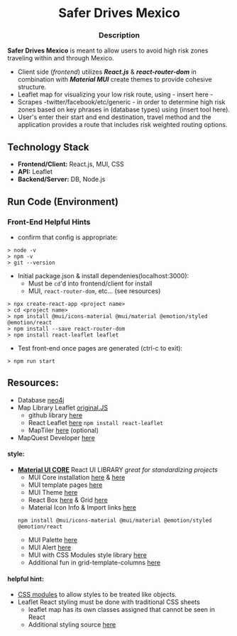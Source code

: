 <h1 align="center">Safer Drives Mexico</h1>

<h3 align="center">Description</h3>

**Safer Drives Mexico** is meant to allow users to avoid high risk zones traveling within and through Mexico.


- Client side (*frontend*) utilizes ***React.js*** & ***react-router-dom*** in combination with ***Material MUI*** create themes to provide cohesive structure. 
- Leaflet map for visualizing your low risk route, using - insert here - 
- Scrapes -twitter/facebook/etc/generic - in order to determine high risk zones based on key phrases in (database types) using (insert tool here).
- User's enter their start and end destination, travel method and the application provides a route that includes risk weighted routing options. 

## Technology Stack
- **Frontend/Client:** React.js, MUI, CSS
- **API:** Leaflet
- **Backend/Server:**  DB, Node.js 

## Run Code (Environment)

### Front-End Helpful Hints 
- confirm that config is appropriate:
```
> node -v
> npm -v
> git --version
```

- Initial package.json & install dependenies(localhost:3000):
    - Must be `cd`'d into frontend/client for install
    - MUI, `react-router-dom`, etc... (see resources)
```
> npx create-react-app <project name>
> cd <project name>
> npm install @mui/icons-material @mui/material @emotion/styled @emotion/react
> npm install --save react-router-dom
> npm install react-leaflet leaflet
```
- Test front-end once pages are generated (ctrl-c to exit):
```
> npm run start
```

## Resources:
- Database [neo4j](https://neo4j.com/cloud/platform/aura-graph-database/)
- Map Library Leaflet [original.JS](https://leafletjs.com/examples/quick-start/)
    - github library [here](https://github.com/Leaflet/Leaflet)
    - React Leaflet [here](https://react-leaflet.js.org/docs/start-installation/) `npm install react-leaflet`
    - MapTiler [here](https://www.maptiler.com/) (optional)
- MapQuest Developer [here](https://developer.mapquest.com/)

#### **style:** 
- **[Material UI CORE](https://mui.com/)** React UI LIBRARY *great for standardizing projects*
    - MUI Core installation [here](https://www.npmjs.com/package/@mui/material) & [here](https://mui.com/material-ui/getting-started/installation/)
    - MUI template pages [here](https://mui.com/material-ui/getting-started/templates/)
    - MUI Theme [here](https://mui.com/material-ui/customization/theming/)
    - React Box [here](https://mui.com/material-ui/react-box/) & Grid [here](https://mui.com/material-ui/react-grid/)
    - Material Icon Info & Import links [here](https://mui.com/material-ui/material-icons/)
    ```
    npm install @mui/icons-material @mui/material @emotion/styled @emotion/react
    ```
    - MUI Palette [here](https://mui.com/material-ui/customization/palette/)
    - MUI Alert [here](https://mui.com/material-ui/react-alert/)
    - MUI with CSS Modules style library [here](https://mui.com/material-ui/guides/interoperability/)
    - Additional fun in grid-template-columns [here](https://developer.mozilla.org/en-US/docs/Web/CSS/grid-template-columns)

#### **helpful hint:** 
- [CSS modules](https://create-react-app.dev/docs/adding-a-css-modules-stylesheet/) to allow styles to be treated like objects.
- Leaflet React styling must be done with traditional CSS sheets
    - leaflet map has its own classes assigned that cannot be seen in React
    - Additional styling source [here](https://medium.com/yavar/react-leaflet-map-3b2d53f97368)

